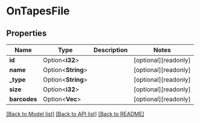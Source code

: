 # OnTapesFile

## Properties

Name | Type | Description | Notes
------------ | ------------- | ------------- | -------------
**id** | Option<**i32**> |  | [optional][readonly]
**name** | Option<**String**> |  | [optional][readonly]
**_type** | Option<**String**> |  | [optional][readonly]
**size** | Option<**i32**> |  | [optional][readonly]
**barcodes** | Option<**Vec<String>**> |  | [optional][readonly]

[[Back to Model list]](../README.md#documentation-for-models) [[Back to API list]](../README.md#documentation-for-api-endpoints) [[Back to README]](../README.md)


